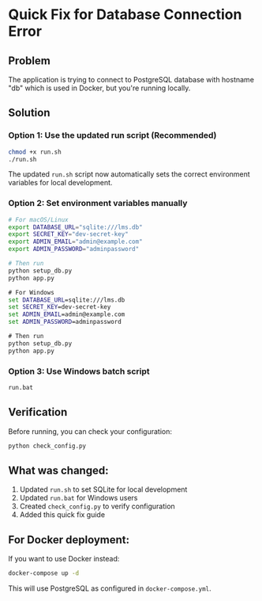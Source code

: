 # Quick Fix for Database Connection Error

## Problem
The application is trying to connect to PostgreSQL database with hostname "db" which is used in Docker, but you're running locally.

## Solution

### Option 1: Use the updated run script (Recommended)
```bash
chmod +x run.sh
./run.sh
```

The updated `run.sh` script now automatically sets the correct environment variables for local development.

### Option 2: Set environment variables manually
```bash
# For macOS/Linux
export DATABASE_URL="sqlite:///lms.db"
export SECRET_KEY="dev-secret-key"
export ADMIN_EMAIL="admin@example.com"
export ADMIN_PASSWORD="adminpassword"

# Then run
python setup_db.py
python app.py
```

```cmd
# For Windows
set DATABASE_URL=sqlite:///lms.db
set SECRET_KEY=dev-secret-key
set ADMIN_EMAIL=admin@example.com
set ADMIN_PASSWORD=adminpassword

# Then run
python setup_db.py
python app.py
```

### Option 3: Use Windows batch script
```cmd
run.bat
```

## Verification
Before running, you can check your configuration:
```bash
python check_config.py
```

## What was changed:
1. Updated `run.sh` to set SQLite for local development
2. Updated `run.bat` for Windows users
3. Created `check_config.py` to verify configuration
4. Added this quick fix guide

## For Docker deployment:
If you want to use Docker instead:
```bash
docker-compose up -d
```

This will use PostgreSQL as configured in `docker-compose.yml`. 